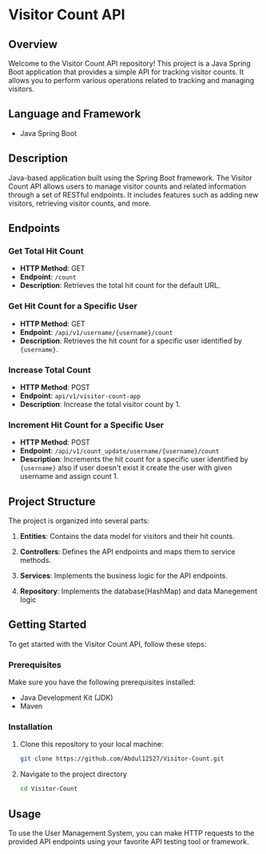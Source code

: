 # Visitor Count API

## Overview

Welcome to the Visitor Count API repository! This project is a Java Spring Boot application that provides a simple API for tracking visitor counts. It allows you to perform various operations related to tracking and managing visitors.

## Language and Framework

- Java Spring Boot

## Description

Java-based application built using the Spring Boot framework. The Visitor Count API allows users to manage visitor counts and related information through a set of RESTful endpoints. It includes features such as adding new visitors, retrieving visitor counts, and more.

## Endpoints

### Get Total Hit Count

- **HTTP Method**: GET
- **Endpoint**: `/count`
- **Description**: Retrieves the total hit count for the default URL.

### Get Hit Count for a Specific User

- **HTTP Method**: GET
- **Endpoint**: `/api/v1/username/{username}/count`
- **Description**: Retrieves the hit count for a specific user identified by `{username}`.

### Increase Total Count

- **HTTP Method**: POST
- **Endpoint**: `api/v1/visitor-count-app`
- **Description**: Increase the total visitor count by 1.


### Increment Hit Count for a Specific User

- **HTTP Method**: POST
- **Endpoint**: `/api/v1/count_update/username/{username}/count`
- **Description**: Increments the hit count for a specific user identified by `{username}` also if user doesn't exist it create the user with given username and assign count 1.

## Project Structure

The project is organized into several parts:

1. **Entities**: Contains the data model for visitors and their hit counts.

2. **Controllers**: Defines the API endpoints and maps them to service methods.

3. **Services**: Implements the business logic for the API endpoints.

4. **Repository**: Implements the database(HashMap) and data Manegement logic 

## Getting Started

To get started with the Visitor Count API, follow these steps:

### Prerequisites

Make sure you have the following prerequisites installed:

- Java Development Kit (JDK)
- Maven

### Installation

1. Clone this repository to your local machine:

   ```bash
   git clone https://github.com/Abdul12527/Visitor-Count.git
2. Navigate to the project directory

    ```bash
    cd Visitor-Count

## Usage

To use the User Management System, you can make HTTP requests to the provided API endpoints using your favorite API testing tool or framework.

